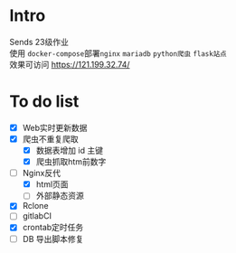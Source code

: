 # Intro
Sends 23级作业  
使用 `docker-compose`部署`nginx` `mariadb` `python爬虫` `flask站点`   
效果可访问 https://121.199.32.74/  

# To do list
- [x] Web实时更新数据
- [x] 爬虫不重复爬取
  - [x] 数据表增加 id 主键
  - [x] 爬虫抓取htm前数字
- [ ] Nginx反代
  - [x] html页面
  - [ ] 外部静态资源
- [x] Rclone
- [ ] gitlabCI
- [x] crontab定时任务
- [ ] DB 导出脚本修复

